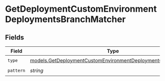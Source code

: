 # GetDeploymentCustomEnvironmentDeploymentsBranchMatcher


## Fields

| Field                                                                                                                              | Type                                                                                                                               | Required                                                                                                                           | Description                                                                                                                        |
| ---------------------------------------------------------------------------------------------------------------------------------- | ---------------------------------------------------------------------------------------------------------------------------------- | ---------------------------------------------------------------------------------------------------------------------------------- | ---------------------------------------------------------------------------------------------------------------------------------- |
| `type`                                                                                                                             | [models.GetDeploymentCustomEnvironmentDeploymentsResponseType](../models/getdeploymentcustomenvironmentdeploymentsresponsetype.md) | :heavy_check_mark:                                                                                                                 | N/A                                                                                                                                |
| `pattern`                                                                                                                          | *string*                                                                                                                           | :heavy_check_mark:                                                                                                                 | N/A                                                                                                                                |
